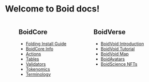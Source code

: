 # Welcome to Boid docs!
<p></p>
<div style="display: flex; justify-content: space-around; flex-wrap: wrap;">
  <div class="card">
    <h2>BoidCore</h2>
    <ul>
      <li><a href="/boidcore/modules/folding">Folding Install Guide</a></li>
      <li><a href="/boidcore/">BoidCore Info</a></li>
      <li><a href="/boidcore/telos/actions/accounts">Actions</a></li>
      <li><a href="/boidcore/telos/tables/accounts">Tables</a></li>
      <li><a href="/boidcore/validators/general">Validators</a></li>
      <li><a href="/boidcore/tokenomics">Tokenomics</a></li>
      <li><a href="/boidcore/telos/contract-index/terms">Terminology</a></li>
    </ul>
  </div>

  <div class="card">
    <h2>BoidVerse</h2>
    <ul>
      <li><a href="/boidverse/boidvoid/Introduction">BoidVoid Introduction</a></li>
      <li><a href="/boidverse/boidvoid/tutorial">BoidVoid Tutorial</a></li>
      <li><a href="/boidverse/boidvoid/MapCreator">BoidVoid Map</a></li>
      <li><a href="/boidverse/nfts/avatars">BoidAvatars</a></li>
      <li><a href="/boidverse/nfts/science">BoidScience NFTs</a></li>
    </ul>
  </div>
</div>
